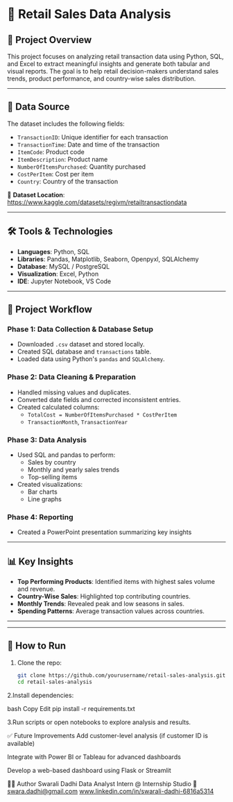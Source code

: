 # 🛒 Retail Sales Data Analysis

## 📌 Project Overview

This project focuses on analyzing retail transaction data using Python, SQL, and Excel to extract meaningful insights and generate both tabular and visual reports. The goal is to help retail decision-makers understand sales trends, product performance, and country-wise sales distribution.

---

## 📂 Data Source

The dataset includes the following fields:

- `TransactionID`: Unique identifier for each transaction
- `TransactionTime`: Date and time of the transaction
- `ItemCode`: Product code
- `ItemDescription`: Product name
- `NumberOfItemsPurchased`: Quantity purchased
- `CostPerItem`: Cost per item
- `Country`: Country of the transaction

📁 **Dataset Location**: https://www.kaggle.com/datasets/regivm/retailtransactiondata

---

## 🛠️ Tools & Technologies

- **Languages**: Python, SQL
- **Libraries**: Pandas, Matplotlib, Seaborn, Openpyxl, SQLAlchemy
- **Database**: MySQL / PostgreSQL
- **Visualization**: Excel, Python
- **IDE**: Jupyter Notebook, VS Code

---

## 🔄 Project Workflow

### Phase 1: Data Collection & Database Setup
- Downloaded `.csv` dataset and stored locally.
- Created SQL database and `transactions` table.
- Loaded data using Python's `pandas` and `SQLAlchemy`.

### Phase 2: Data Cleaning & Preparation
- Handled missing values and duplicates.
- Converted date fields and corrected inconsistent entries.
- Created calculated columns:
  - `TotalCost = NumberOfItemsPurchased * CostPerItem`
  - `TransactionMonth`, `TransactionYear`

### Phase 3: Data Analysis
- Used SQL and pandas to perform:
  - Sales by country
  - Monthly and yearly sales trends
  - Top-selling items
- Created visualizations:
  - Bar charts
  - Line graphs
 

### Phase 4: Reporting
- Created a PowerPoint presentation summarizing key insights

---

## 📊 Key Insights

- **Top Performing Products**: Identified items with highest sales volume and revenue.
- **Country-Wise Sales**: Highlighted top contributing countries.
- **Monthly Trends**: Revealed peak and low seasons in sales.
- **Spending Patterns**: Average transaction values across countries.

---

---

## 📌 How to Run

1. Clone the repo:
   ```bash
   git clone https://github.com/yourusername/retail-sales-analysis.git
   cd retail-sales-analysis
   
2.Install dependencies:

bash
Copy
Edit
pip install -r requirements.txt

3.Run scripts or open notebooks to explore analysis and results.


✅ Future Improvements
Add customer-level analysis (if customer ID is available)

Integrate with Power BI or Tableau for advanced dashboards

Develop a web-based dashboard using Flask or Streamlit

🧑‍💻 Author
Swarali Dadhi
Data Analyst Intern @ Internship Studio
📧 swara.dadhi@gmail.com
www.linkedin.com/in/swarali-dadhi-6816a5314





